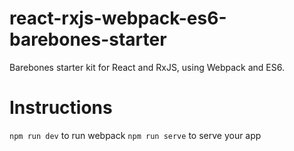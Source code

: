 # react-rxjs-webpack-es6-barebones-starter
Barebones starter kit for React and RxJS, using Webpack and ES6.  

# Instructions  
`npm run dev` to run webpack
`npm run serve` to serve your app  